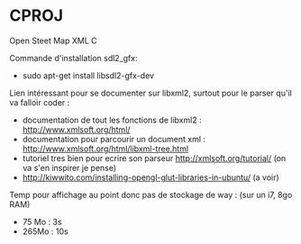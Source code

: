# CPROJ
Open Steet Map XML C

Commande d'installation sdl2_gfx:
- sudo apt-get install libsdl2-gfx-dev

Lien intéressant pour se documenter sur libxml2, surtout pour le parser qu'il va falloir coder :
- documentation de tout les fonctions de libxml2 : http://www.xmlsoft.org/html/
- documentation pour parcourir un document xml :  http://www.xmlsoft.org/html/libxml-tree.html
- tutoriel tres bien pour ecrire son parseur http://xmlsoft.org/tutorial/ (on va s'en inspirer je pense)
- http://kiwwito.com/installing-opengl-glut-libraries-in-ubuntu/ (a voir)

Temp pour affichage au point donc pas de stockage de way : (sur un i7, 8go RAM)
- 75 Mo : 3s
- 265Mo : 10s
